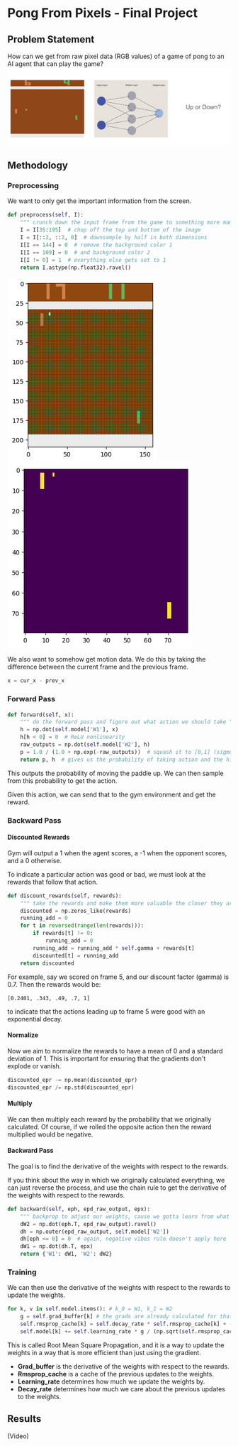 # Pong From Pixels - Final Project

## Problem Statement

How can we get from raw pixel data (RGB values) of a game of pong to an AI agent that can play the game?
![alt text](image.png)

## Methodology

### Preprocessing

We want to only get the important information from the screen.

```python
def preprocess(self, I):
    """ crunch down the input frame from the game to something more manageable """
    I = I[35:195]  # chop off the top and bottom of the image
    I = I[::2, ::2, 0]  # downsample by half in both dimensions
    I[I == 144] = 0  # remove the background color 1
    I[I == 109] = 0  # and background color 2
    I[I != 0] = 1  # everything else gets set to 1
    return I.astype(np.float32).ravel()
```

![alt text](image-5.png)
![alt text](image-4.png)

We also want to somehow get motion data. We do this by taking the difference between the current frame and the previous frame.

```python
x = cur_x - prev_x
```

### Forward Pass

```python
def forward(self, x):
    """ do the forward pass and figure out what action we should take """
    h = np.dot(self.model['W1'], x)
    h[h < 0] = 0  # ReLU nonlinearity
    raw_outputs = np.dot(self.model['W2'], h)
    p = 1.0 / (1.0 + np.exp(-raw_outputs))  # squash it to [0,1] (sigmoid function)
    return p, h  # gives us the probability of taking action and the hidden state
```

This outputs the probability of moving the paddle up. We can then sample from this probability to get the action.

Given this action, we can send that to the gym environment and get the reward.

### Backward Pass

#### Discounted Rewards

Gym will output a 1 when the agent scores, a -1 when the opponent scores, and a 0 otherwise.

To indicate a particular action was good or bad, we must look at the rewards that follow that action.

```python
def discount_rewards(self, rewards):
    """ take the rewards and make them more valuable the closer they are to now, cause we care more about the present, right? """
    discounted = np.zeros_like(rewards)
    running_add = 0
    for t in reversed(range(len(rewards))):
        if rewards[t] != 0:
            running_add = 0
        running_add = running_add * self.gamma + rewards[t]
        discounted[t] = running_add
    return discounted
```

For example, say we scored on frame 5, and our discount factor (gamma) is 0.7. Then the rewards would be:

```
[0.2401, .343, .49, .7, 1]
```

to indicate that the actions leading up to frame 5 were good with an exponential decay.

#### Normalize

Now we aim to normalize the rewards to have a mean of 0 and a standard deviation of 1. This is important for ensuring that the gradients don't explode or vanish.

```python
discounted_epr -= np.mean(discounted_epr)
discounted_epr /= np.std(discounted_epr)
```

#### Multiply

We can then multiply each reward by the probability that we originally calculated. Of course, if we rolled the opposite action then the reward multiplied would be negative.

#### Backward Pass

The goal is to find the derivative of the weights with respect to the rewards.

If you think about the way in which we originally calculated everything, we can just reverse the process, and use the chain rule to get the derivative of the weights with respect to the rewards.

```python
def backward(self, eph, epd_raw_output, epx):
    """ backprop to adjust our weights, cause we gotta learn from what happened """
    dW2 = np.dot(eph.T, epd_raw_output).ravel()
    dh = np.outer(epd_raw_output, self.model['W2'])
    dh[eph <= 0] = 0  # again, negative vibes rule doesn't apply here
    dW1 = np.dot(dh.T, epx)
    return {'W1': dW1, 'W2': dW2}
```

### Training

We can then use the derivative of the weights with respect to the rewards to update the weights.

```python
for k, v in self.model.items(): # k_0 = W1, k_1 = W2
    g = self.grad_buffer[k] # the grads are already calculated for that particular weight
    self.rmsprop_cache[k] = self.decay_rate * self.rmsprop_cache[k] + (1 - self.decay_rate) * g**2
    self.model[k] += self.learning_rate * g / (np.sqrt(self.rmsprop_cache[k]) + 1e-5)
```

This is called Root Mean Square Propagation, and it is a way to update the weights in a way that is more efficient than just using the gradient.

- **Grad_buffer** is the derivative of the weights with respect to the rewards.
- **Rmsprop_cache** is a cache of the previous updates to the weights.
- **Learning_rate** determines how much we update the weights by.
- **Decay_rate** determines how much we care about the previous updates to the weights.

## Results

(Video)
